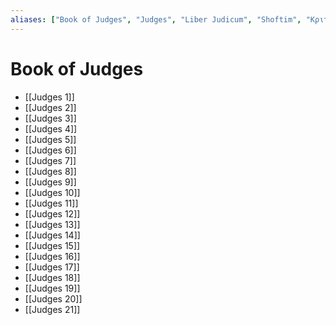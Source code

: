 ```yaml
---
aliases: ["Book of Judges", "Judges", "Liber Judicum", "Shoftim", "Κριταί", "שופטים"]
---
```



# Book of Judges
- [[Judges 1]]
- [[Judges 2]]
- [[Judges 3]]
- [[Judges 4]]
- [[Judges 5]]
- [[Judges 6]]
- [[Judges 7]]
- [[Judges 8]]
- [[Judges 9]]
- [[Judges 10]]
- [[Judges 11]]
- [[Judges 12]]
- [[Judges 13]]
- [[Judges 14]]
- [[Judges 15]]
- [[Judges 16]]
- [[Judges 17]]
- [[Judges 18]]
- [[Judges 19]]
- [[Judges 20]]
- [[Judges 21]]


